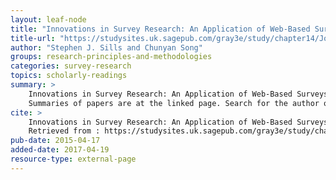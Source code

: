 ```yaml
---
layout: leaf-node
title: "Innovations in Survey Research: An Application of Web-Based Surveys"
title-url: "https://studysites.uk.sagepub.com/gray3e/study/chapter14/Journal%20articles/Web_based_SurveysSJFREELINK.pdf"
author: "Stephen J. Sills and Chunyan Song"
groups: research-principles-and-methodologies
categories: survey-research
topics: scholarly-readings
summary: >
    Innovations in Survey Research: An Application of Web-Based Surveys.  
    Summaries of papers are at the linked page. Search for the author or paper title for additional information.
cite: >
    Innovations in Survey Research: An Application of Web-Based Surveys. (2002) Social Science Computer Review.
    Retrieved from : https://studysites.uk.sagepub.com/gray3e/study/chapter14/Journal%20articles/Web_based_SurveysSJFREELINK.pdf
pub-date: 2015-04-17
added-date: 2017-04-19
resource-type: external-page
---
```

